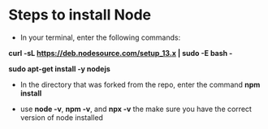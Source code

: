 # Steps to install Node

- In your terminal, enter the following commands:

**curl -sL https://deb.nodesource.com/setup_13.x | sudo -E bash -**

**sudo apt-get install -y nodejs**

- In the directory that was forked from the repo, enter the command **npm install**

- use **node -v**, **npm -v**, and **npx -v** the make sure you have the correct version of node installed
